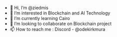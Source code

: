 - 👋 Hi, I’m @ziedmis
- 👀 I’m interested in Blockchain and AI Technology
- 🌱 I’m currently learning Cairo
- 💞️ I’m looking to collaborate on Blockchain project
- 📫 How to reach me : Discord - @odekirkmura
